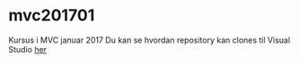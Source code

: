 # mvc201701
Kursus i MVC januar 2017
Du kan se hvordan repository kan clones til Visual Studio [her](https://www.youtube.com/watch?v=O1C-p4sU3DQ)
